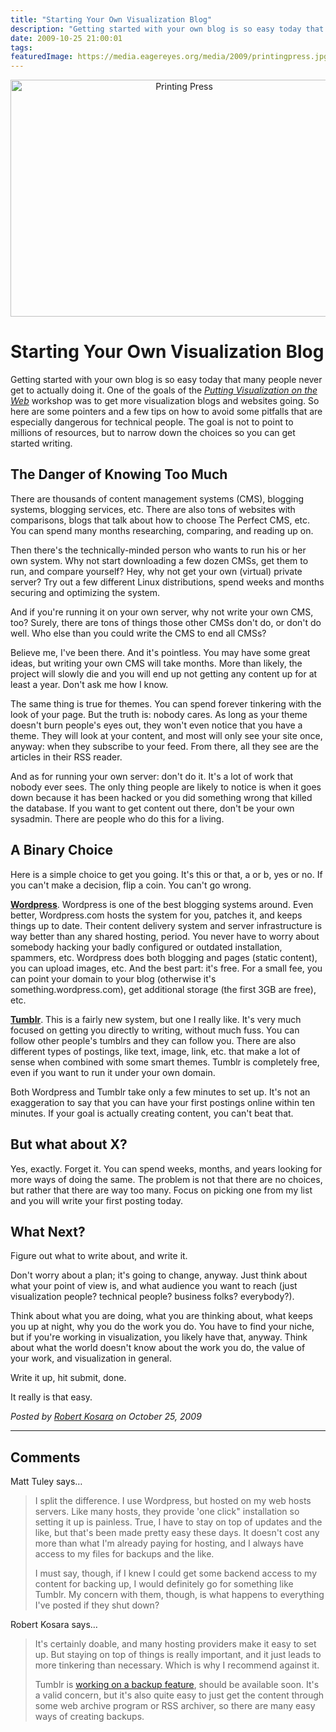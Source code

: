 ```yaml
---
title: "Starting Your Own Visualization Blog"
description: "Getting started with your own blog is so easy today that many people never get to actually doing it. One of the goals of the Putting Visualization on the Web workshop was to get more visualization blogs and websites going. So here are some pointers and a few tips on how to avoid some pitfalls that are especially dangerous for technical people. The goal is not to point to millions of resources, but to narrow down the choices so you can get started writing."
date: 2009-10-25 21:00:01
tags: 
featuredImage: https://media.eagereyes.org/media/2009/printingpress.jpg
---
```


<p align="center"><img src="https://media.eagereyes.org/media/2009/printingpress.jpg" border="0" alt="Printing Press" width="540" height="379" /></p>

# Starting Your Own Visualization Blog

Getting started with your own blog is so easy today that many people never get to actually doing it. One of the goals of the <a href="/viswebworkshop.html"><em>Putting Visualization on the Web</em></a> workshop was to get more visualization blogs and websites going. So here are some pointers and a few tips on how to avoid some pitfalls that are especially dangerous for technical people. The goal is not to point to millions of resources, but to narrow down the choices so you can get started writing.

## The Danger of Knowing Too Much

There are thousands of content management systems (CMS), blogging systems, blogging services, etc. There are also tons of websites with comparisons, blogs that talk about how to choose The Perfect CMS, etc. You can spend many months researching, comparing, and reading up on.

Then there's the technically-minded person who wants to run his or her own system. Why not start downloading a few dozen CMSs, get them to run, and compare yourself? Hey, why not get your own (virtual) private server? Try out a few different Linux distributions, spend weeks and months securing and optimizing the system.

And if you're running it on your own server, why not write your own CMS, too? Surely, there are tons of things those other CMSs don't do, or don't do well. Who else than you could write the CMS to end all CMSs?

Believe me, I've been there. And it's pointless. You may have some great ideas, but writing your own CMS will take months. More than likely, the project will slowly die and you will end up not getting any content up for at least a year. Don't ask me how I know.

The same thing is true for themes. You can spend forever tinkering with the look of your page. But the truth is: nobody cares. As long as your theme doesn't burn people's eyes out, they won't even notice that you have a theme. They will look at your content, and most will only see your site once, anyway: when they subscribe to your feed. From there, all they see are the articles in their RSS reader.

And as for running your own server: don't do it. It's a lot of work that nobody ever sees. The only thing people are likely to notice is when it goes down because it has been hacked or you did something wrong that killed the database. If you want to get content out there, don't be your own sysadmin. There are people who do this for a living.

## A Binary Choice

Here is a simple choice to get you going. It's this or that, a or b, yes or no. If you can't make a decision, flip a coin. You can't go wrong.

<strong><a href="http://wordpress.com/">Wordpress</a></strong>. Wordpress is one of the best blogging systems around. Even better, Wordpress.com hosts the system for you, patches it, and keeps things up to date. Their content delivery system and server infrastructure is way better than any shared hosting, period. You never have to worry about somebody hacking your badly configured or outdated installation, spammers, etc. Wordpress does both blogging and pages (static content), you can upload images, etc. And the best part: it's free. For a small fee, you can point your domain to your blog (otherwise it's something.wordpress.com), get additional storage (the first 3GB are free), etc.

<strong><a href="http://tumblr.com/">Tumblr</a></strong>. This is a fairly new system, but one I really like. It's very much focused on getting you directly to writing, without much fuss. You can follow other people's tumblrs and they can follow you. There are also different types of postings, like text, image, link, etc. that make a lot of sense when combined with some smart themes. Tumblr is completely free, even if you want to run it under your own domain.

Both Wordpress and Tumblr take only a few minutes to set up. It's not an exaggeration to say that you can have your first postings online within ten minutes. If your goal is actually creating content, you can't beat that.

## But what about X?

Yes, exactly. Forget it. You can spend weeks, months, and years looking for more ways of doing the same. The problem is not that there are no choices, but rather that there are way too many. Focus on picking one from my list and you will write your first posting today.

## What Next?

Figure out what to write about, and write it.

Don't worry about a plan; it's going to change, anyway. Just think about what your point of view is, and what audience you want to reach (just visualization people? technical people? business folks? everybody?).

Think about what you are doing, what you are thinking about, what keeps you up at night, why you do the work you do. You have to find your niche, but if you're working in visualization, you likely have that, anyway. Think about what the world doesn't know about the work you do, the value of your work, and visualization in general.

Write it up, hit submit, done.

It really is that easy.


_Posted by <a href="/about">Robert Kosara</a> on October 25, 2009_


<aside class="comments">

---
## Comments

Matt Tuley says…
>	<p>I split the difference. I use Wordpress, but hosted on my web hosts servers. Like many hosts, they provide 'one click" installation so setting it up is painless. True, I have to stay on top of updates and the like, but that's been made pretty easy these days. It doesn't cost any more than what I'm already paying for hosting, and I always have access to my files for backups and the like.</p>
>	<p>I must say, though, if I knew I could get some backend access to my content for backing up, I would definitely go for something like Tumblr. My concern with them, though, is what happens to everything I've posted if they shut down?</p>

Robert Kosara says…
>	<p>It's certainly doable, and many hosting providers make it easy to set up. But staying on top of things is really important, and it just leads to more tinkering than necessary. Which is why I recommend against it.</p>
>	<p>Tumblr is <a href="http://www.marco.org/214743206" target="_blank">working on a backup feature</a>, should be available soon. It's a valid concern, but it's also quite easy to just get the content through some web archive program or RSS archiver, so there are many easy ways of creating backups.</p>

</aside>


